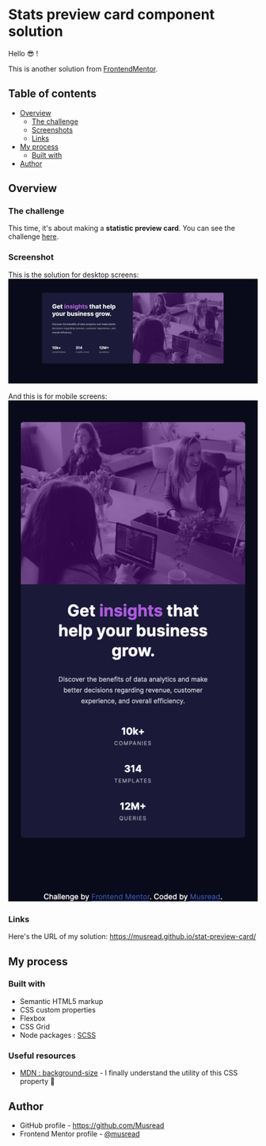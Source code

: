 # Stats preview card component solution

Hello 😎 !

This is another solution from [FrontendMentor](https://www.frontendmentor.io).

## Table of contents

- [Overview](#overview)
  - [The challenge](#the-challenge)
  - [Screenshots](#screenshots)
  - [Links](#links)
- [My process](#my-process)
  - [Built with](#built-with)
- [Author](#author)

## Overview

### The challenge

This time, it's about making a **statistic preview card**. You can see the challenge [here](https://www.frontendmentor.io/challenges/stats-preview-card-component-8JqbgoU62).

### Screenshot

This is the solution for desktop screens:
![](screenshots/desktop-screenshot.png)

And this is for mobile screens:
![](screenshots/mobile-screenshot.png)

### Links

Here's the URL of my solution: https://musread.github.io/stat-preview-card/

## My process

### Built with

- Semantic HTML5 markup
- CSS custom properties
- Flexbox
- CSS Grid
- Node packages : [SCSS](https://www.npmjs.com/package/node-sass)

### Useful resources

- [MDN : background-size](https://developer.mozilla.org/en-US/docs/Web/CSS/background-size) - I finally understand the utility of this CSS property 🤣

## Author

- GitHub profile - https://github.com/Musread
- Frontend Mentor profile - [@musread](https://www.frontendmentor.io/profile/musread)
